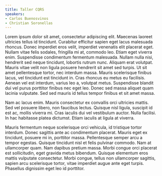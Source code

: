 ```yaml
---
title: Taller CQRS
speakers:
- Carlos Buenosvinos
- Christian Soronellas
---
```

Lorem ipsum dolor sit amet, consectetur adipiscing elit. Maecenas laoreet ultricies tellus id tincidunt. Curabitur
efficitur sapien eget lacus malesuada rhoncus. Donec imperdiet eros velit, imperdiet venenatis elit placerat eget.
Nullam vitae felis sodales, fringilla mi at, commodo leo. Etiam eget viverra enim. Suspendisse condimentum fermentum
malesuada. Nullam nulla nisi, hendrerit sed neque tincidunt, lobortis rutrum nunc. Aliquam erat volutpat. Mauris vitae
velit non ligula posuere hendrerit sit amet sed turpis. Ut sit amet pellentesque tortor, nec interdum massa. Mauris
scelerisque finibus lacus, vel tincidunt est tincidunt in. Cras rhoncus eu metus eu facilisis. Aenean vel est interdum,
varius leo a, volutpat metus. Suspendisse blandit dui vel purus porttitor finibus nec eget leo. Donec sed massa aliquet
quam lacinia vulputate. Sed sed mauris id tellus tempor finibus et sit amet massa.

Nam ac lacus enim. Mauris consectetur ex convallis orci ultricies mattis. Sed vel posuere libero, non faucibus lectus.
Quisque nisl ligula, suscipit id est ac, mollis viverra mi. Cras iaculis dui vel vestibulum auctor. Nulla facilisi. In
hac habitasse platea dictumst. Etiam iaculis at ligula at viverra.

Mauris fermentum neque scelerisque orci vehicula, id tristique tortor interdum. Donec sagittis ante ac condimentum
placerat. Mauris eget ex tincidunt, posuere mi in, porttitor massa. Pellentesque semper arcu a tempor egestas. Quisque
tincidunt nisl et felis pulvinar commodo. Nam at ullamcorper quam. Nam dapibus pretium massa. Morbi congue orci placerat
est sollicitudin, eget gravida metus bibendum. Quisque elementum eros mattis vulputate consectetur. Morbi congue, tellus
non ullamcorper sagittis, sapien arcu scelerisque tortor, vitae imperdiet augue ante eget turpis. Phasellus dignissim
eget leo id porttitor.


